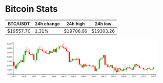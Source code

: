 # Bitcoin Stats

BTC/USDT|24h change|24h high|24h low|
|---|---|---|---|
|$19557.70|1.31%|$19706.66|$19303.26|

<img src="./chart.svg">
